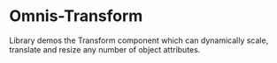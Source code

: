 # Omnis-Transform
Library demos the Transform component which can dynamically scale, translate and resize any number of object attributes.
